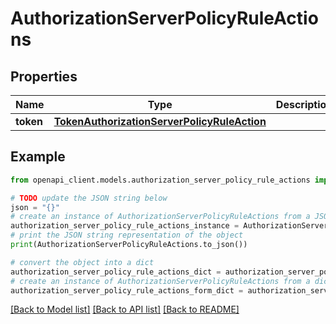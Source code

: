 # AuthorizationServerPolicyRuleActions


## Properties

Name | Type | Description | Notes
------------ | ------------- | ------------- | -------------
**token** | [**TokenAuthorizationServerPolicyRuleAction**](TokenAuthorizationServerPolicyRuleAction.md) |  | [optional] 

## Example

```python
from openapi_client.models.authorization_server_policy_rule_actions import AuthorizationServerPolicyRuleActions

# TODO update the JSON string below
json = "{}"
# create an instance of AuthorizationServerPolicyRuleActions from a JSON string
authorization_server_policy_rule_actions_instance = AuthorizationServerPolicyRuleActions.from_json(json)
# print the JSON string representation of the object
print(AuthorizationServerPolicyRuleActions.to_json())

# convert the object into a dict
authorization_server_policy_rule_actions_dict = authorization_server_policy_rule_actions_instance.to_dict()
# create an instance of AuthorizationServerPolicyRuleActions from a dict
authorization_server_policy_rule_actions_form_dict = authorization_server_policy_rule_actions.from_dict(authorization_server_policy_rule_actions_dict)
```
[[Back to Model list]](../README.md#documentation-for-models) [[Back to API list]](../README.md#documentation-for-api-endpoints) [[Back to README]](../README.md)


